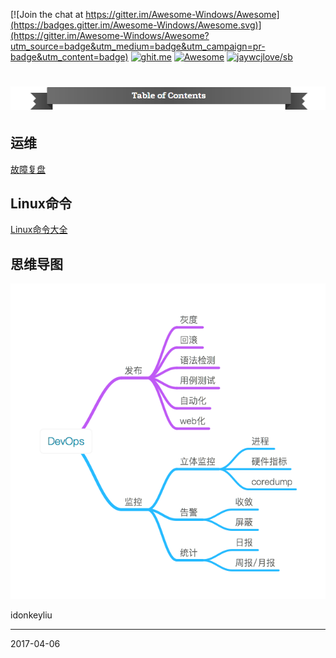 [![Join the chat at https://gitter.im/Awesome-Windows/Awesome](https://badges.gitter.im/Awesome-Windows/Awesome.svg)](https://gitter.im/Awesome-Windows/Awesome?utm_source=badge&utm_medium=badge&utm_campaign=pr-badge&utm_content=badge)
[![ghit.me](https://ghit.me/badge.svg?repo=Awesome-Windows/Awesome)](https://ghit.me/repo/Awesome-Windows/Awesome)
[![Awesome](https://cdn.rawgit.com/sindresorhus/awesome/d7305f38d29fed78fa85652e3a63e154dd8e8829/media/badge.svg)](https://ghit.me/repo/Awesome-Windows/Awesome) [![jaywcjlove/sb](https://jaywcjlove.github.io/sb/lang/chinese.svg)](README-cn.md) 

# <img src="https://raw.githubusercontent.com/Awesome-Windows/Awesome/master/media/chrome_2016-06-11_19-02-31.png" alt="table of contents">

## 运维
[故障复盘](http://mp.weixin.qq.com/s/6-zJmCXMJ-Rw0CuH9UWj2Q)

## Linux命令
[Linux命令大全](http://man.linuxde.net/)

## 思维导图
![](./images/DevOps.png)

idonkeyliu

---
2017-04-06
